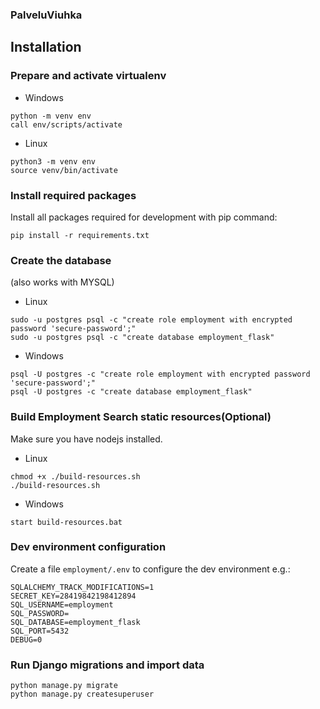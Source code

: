 ### PalveluViuhka

Installation
------------

### Prepare and activate virtualenv

- Windows
```shell
python -m venv env
call env/scripts/activate
```

- Linux
```shell
python3 -m venv env
source venv/bin/activate
```


### Install required packages

Install all packages required for development with pip command:

    pip install -r requirements.txt


### Create the database
(also works with MYSQL)

- Linux

```shell
sudo -u postgres psql -c "create role employment with encrypted password 'secure-password';"
sudo -u postgres psql -c "create database employment_flask"
```

- Windows
```shell
psql -U postgres -c "create role employment with encrypted password 'secure-password';"
psql -U postgres -c "create database employment_flask"
```

### Build Employment Search static resources(Optional)

Make sure you have nodejs installed.

- Linux

```shell
chmod +x ./build-resources.sh
./build-resources.sh
```

- Windows
```shell
start build-resources.bat
```

### Dev environment configuration

Create a file `employment/.env` to configure the dev environment e.g.:

```
SQLALCHEMY_TRACK_MODIFICATIONS=1
SECRET_KEY=28419842198412894
SQL_USERNAME=employment
SQL_PASSWORD=
SQL_DATABASE=employment_flask
SQL_PORT=5432
DEBUG=0
```
### Run Django migrations and import data

```shell
python manage.py migrate
python manage.py createsuperuser
```
